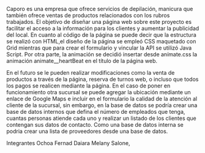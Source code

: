 Caporo es una empresa que ofrece servicios de depilación, manicura que también ofrece ventas de productos relacionados con los rubros trabajados. El objetivo de diseñar una página web sobre este proyecto es facilitar el acceso a la información para los clientes y aumentar la publicidad del local.
En cuanto al código de la página se puede decir que la estructura se realizó con HTML,el diseño de la página se empleó CSS maquetado con Grid mientras que para crear el formulario y vincular la API se utilizó Java Script.
Por otra parte, la animación se decidió insertar desde anímate.css la animación animate__heartBeat en el título de la página web.


En el futuro se le pueden realizar modificaciones como la venta de productos a través de la página, reserva de turnos web, o incluso que todos los pagos se realicen mediante la página. En el caso de poner en funcionamiento otra sucursal se puede agregar la ubicación mediante un enlace de Google Maps e incluir en el formulario la calidad de la atención al cliente de la sucursal, sin embargo, en la base de datos se podría crear una base de datos internos que defina el número de empleados que tenga, cuantas personas atiende cada uno y realizar un listado de los clientes que contengan sus datos de contacto. Como una base de datos interna se podria crear una lista de proveedores desde una base de datos.


Integrantes
Ochoa Fernad
Daiara Melany  Salone, 
